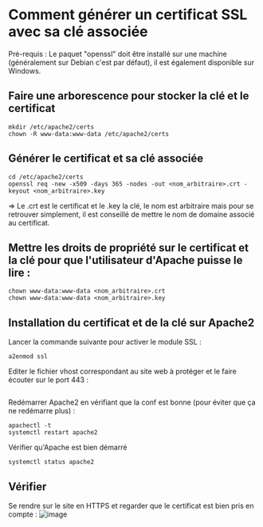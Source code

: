 # Comment générer un certificat SSL avec sa clé associée
Pré-requis : Le paquet "openssl" doit être installé sur une machine (généralement sur Debian c'est par défaut), il est également disponible sur Windows.

## Faire une arborescence pour stocker la clé et le certificat
```
mkdir /etc/apache2/certs
chown -R www-data:www-data /etc/apache2/certs
```

## Générer le certificat et sa clé associée
```
cd /etc/apache2/certs
openssl req -new -x509 -days 365 -nodes -out <nom_arbitraire>.crt -keyout <nom_arbitraire>.key
```
=> Le .crt est le certificat et le .key la clé, le nom est arbitraire mais pour se retrouver simplement, il est conseillé de mettre le nom de domaine associé au certificat.

## Mettre les droits de propriété sur le certificat et la clé pour que l'utilisateur d'Apache puisse le lire : 
```
chown www-data:www-data <nom_arbitraire>.crt
chown www-data:www-data <nom_arbitraire>.key
```

## Installation du certificat et de la clé sur Apache2
Lancer la commande suivante pour activer le module SSL :
```
a2enmod ssl
```

Editer le fichier vhost correspondant au site web à protéger et le faire écouter sur le port 443 : 
```

```

Redémarrer Apache2 en vérifiant que la conf est bonne (pour éviter que ça ne redémarre plus) : 
```
apachectl -t
systemctl restart apache2 
```

Vérifier qu'Apache est bien démarré 
```
systemctl status apache2
```

## Vérifier
Se rendre sur le site en HTTPS et regarder que le certificat est bien pris en compte : 
![image](https://github.com/kawaiiineko-website/tutoriels/assets/118014015/5d0b7c7d-2b8e-45ff-b763-d00dae06e7c9)


